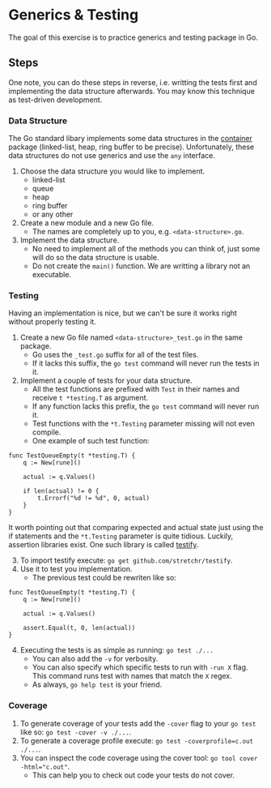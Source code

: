 # Generics & Testing

The goal of this exercise is to practice generics and testing package in Go.

## Steps

One note, you can do these steps in reverse, i.e. writting the tests first and implementing the data structure afterwards. You may know this technique as test-driven development.

### Data Structure

The Go standard libary implements some data structures in the [container](https://pkg.go.dev/container) package (linked-list, heap, ring buffer to be precise). Unfortunately, these data structures do not use generics and use the `any` interface.

1. Choose the data structure you would like to implement.
    - linked-list
    - queue
    - heap
    - ring buffer
    - or any other
2. Create a new module and a new Go file.
    - The names are completely up to you, e.g. `<data-structure>.go`.
3. Implement the data structure.
    - No need to implement all of the methods you can think of, just some will do so the data structure is usable.
    - Do not create the `main()` function. We are writting a library not an executable.

### Testing

Having an implementation is nice, but we can't be sure it works right without properly testing it.

1. Create a new Go file named `<data-structure>_test.go` in the same package.
    - Go uses the `_test.go` suffix for all of the test files. 
    - If it lacks this suffix, the `go test` command will never run the tests in it.
2. Implement a couple of tests for your data structure.
    - All the test functions are prefixed with `Test` in their names and receive `t *testing.T` as argument.
    - If any function lacks this prefix, the `go test` command will never run it.
    - Test functions with the `*t.Testing` parameter missing will not even compile.
    - One example of such test function:

```
func TestQueueEmpty(t *testing.T) {
	q := New[rune]()

	actual := q.Values()

	if len(actual) != 0 {
		t.Errorf("%d != %d", 0, actual)
	}
}
```

It worth pointing out that comparing expected and actual state just using the if statements and the `*t.Testing` parameter is quite tidious. Luckily, assertion libraries exist. One such library is called [testify](github.com/stretchr/testify).

3. To import testify execute: `go get github.com/stretchr/testify`.
4. Use it to test you implementation.
    - The previous test could be rewriten like so:

```
func TestQueueEmpty(t *testing.T) {
	q := New[rune]()

	actual := q.Values()

	assert.Equal(t, 0, len(actual))
}
```

4. Executing the tests is as simple as running: `go test ./...`
    - You can also add the `-v` for verbosity.
    - You can also specify which specific tests to run with `-run X` flag. This command runs test with names that match the `X` regex.
    - As always, `go help test` is your friend.

### Coverage

1. To generate coverage of your tests add the `-cover` flag to your `go test` like so: `go test -cover -v ./...`.
2. To generate a coverage profile execute: `go test -coverprofile=c.out ./...`.
3. You can inspect the code coverage using the cover tool: `go tool cover -html="c.out"`.
    - This can help you to check out code your tests do not cover.
